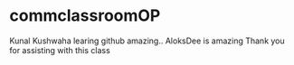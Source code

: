 # commclassroomOP

Kunal Kushwaha learing github amazing..
AloksDee is amazing
Thank you for assisting with this class


